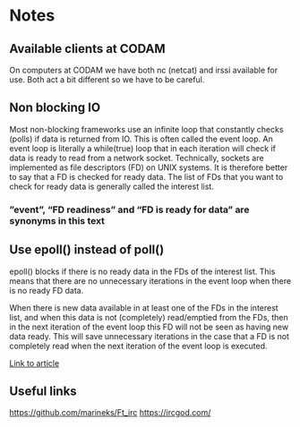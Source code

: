 # Notes

## Available clients at CODAM
On computers at CODAM we have both nc (netcat) and irssi available for use. Both act a bit different so we have to be careful.

## Non blocking IO
Most non-blocking frameworks use an infinite loop that constantly checks (polls) if data is returned from IO. This is often called the event loop. An event loop is literally a while(true) loop that in each iteration will check if data is ready to read from a network socket. Technically, sockets are implemented as file descriptors (FD) on UNIX systems. It is therefore better to say that a FD is checked for ready data. The list of FDs that you want to check for ready data is generally called the interest list.

### ”event”, “FD readiness” and “FD is ready for data” are synonyms in this text

## Use epoll() instead of poll()
epoll() blocks if there is no ready data in the FDs of the interest list. This means that there are no unnecessary iterations in the event loop when there is no ready FD data.

When there is new data available in at least one of the FDs in the interest list, and when this data is not (completely) read/emptied from the FDs, then in the next iteration of the event loop this FD will not be seen as having new data ready. This will save unnecessary iterations in the case that a FD is not completely read when the next iteration of the event loop is executed.

[Link to article](https://medium.com/ing-blog/how-does-non-blocking-io-work-under-the-hood-6299d2953c74)

## Useful links

https://github.com/marineks/Ft_irc
https://ircgod.com/




